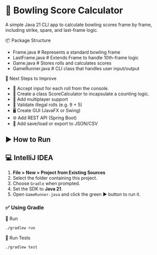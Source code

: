 # 🎳 Bowling Score Calculator
A simple Java 21 CLI app to calculate bowling scores frame by frame, including strike, spare, and last-frame logic.

📦 Package Structure

* Frame.java  # Represents a standard bowling frame
* LastFrame.java  # Extends Frame to handle 10th-frame logic
* Game.java # Stores rolls and calculates scores
* GameRunner.java # CLI class that handles user input/output

🔧 Next Steps to Improve
* 🎯 Accept input for each roll from the console.
* 🎯 Create a class ScoreCalculator to incapsulate a counting logic.
*	🧍 Add multiplayer support
*	📝 Validate illegal rolls (e.g. 9 + 5)
*	🖥 Create GUI (JavaFX or Swing)
*	🌐 Add REST API (Spring Boot)
*	💾 Add save/load or export to JSON/CSV

## ▶️ How to Run

## 💻 IntelliJ IDEA

1. **File > New > Project from Existing Sources**
2. Select the folder containing this project.
3. Choose `Gradle` when prompted.
4. Set the SDK to **Java 21**.
5. Open `GameRunner.java` and click the green ▶️ button to run it.

### ✅ Using Gradle

🧪 Run
```bash
./gradlew run 
```

🧪 Run Tests

```bash
./gradlew test
```

